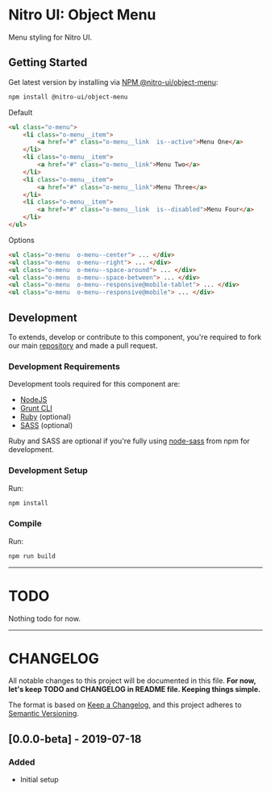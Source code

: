 # Nitro UI: Object Menu

Menu styling for Nitro UI.

## Getting Started

Get latest version by installing via [NPM @nitro-ui/object-menu](https://www.npmjs.com/package/@nitro-ui/object-menu):

```sh
npm install @nitro-ui/object-menu
```

Default

```html
<ul class="o-menu">
    <li class="o-menu__item">
        <a href="#" class="o-menu__link  is--active">Menu One</a>
    </li>
    <li class="o-menu__item">
        <a href="#" class="o-menu__link">Menu Two</a>
    </li>
    <li class="o-menu__item">
        <a href="#" class="o-menu__link">Menu Three</a>
    </li>
    <li class="o-menu__item">
        <a href="#" class="o-menu__link  is--disabled">Menu Four</a>
    </li>
</ul>
```

Options

```html
<ul class="o-menu  o-menu--center"> ... </div>
<ul class="o-menu  o-menu--right"> ... </div>
<ul class="o-menu  o-menu--space-around"> ... </div>
<ul class="o-menu  o-menu--space-between"> ... </div>
<ul class="o-menu  o-menu--responsive@mobile-tablet"> ... </div>
<ul class="o-menu  o-menu--responsive@mobile"> ... </div>
```

## Development

To extends, develop or contribute to this component, you're required to fork our main [repository](https://github.com/icarasia-/nitro-ui) and made a pull request.

### Development Requirements

Development tools required for this component are:

- [NodeJS](https://nodejs.org/en/)
- [Grunt CLI](https://gruntjs.com)
- [Ruby](https://www.ruby-lang.org/en/) (optional)
- [SASS](https://sass-lang.com) (optional)

Ruby and SASS are optional if you're fully using [node-sass](https://github.com/sass/node-sass) from npm for development.

### Development Setup

Run:

```sh
npm install
```

### Compile

Run:

```sh
npm run build
```
---

# TODO

Nothing todo for now.

---

# CHANGELOG

All notable changes to this project will be documented in this file. **For now, let's keep TODO and CHANGELOG in README file. Keeping things simple.**

The format is based on [Keep a Changelog](https://keepachangelog.com/en/1.0.0/),
and this project adheres to [Semantic Versioning](https://semver.org/spec/v2.0.0.html).

## [0.0.0-beta] - 2019-07-18
### Added
- Initial setup
